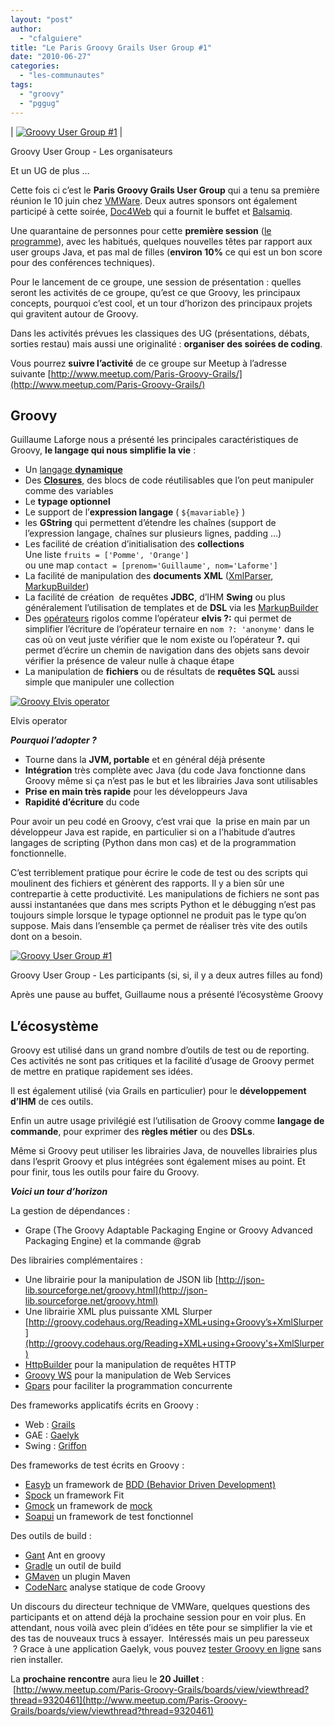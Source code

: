 ```yaml
---
layout: "post"
author: 
  - "cfalguiere"
title: "Le Paris Groovy Grails User Group #1"
date: "2010-06-27"
categories: 
  - "les-communautes"
tags: 
  - "groovy"
  - "pggug"
---
```


| [![Groovy User Group #1](/assets/2010/06/2010-06-27-le-paris-groovy-grails-user-group-1/IMG_0318-300x168.jpg "IMG_0318")](http://jduchess.org/duchess-france/files/2010/06/IMG_0318.JPG) |

Groovy User Group - Les organisateurs

  
Et un UG de plus …

Cette fois ci c’est le **Paris Groovy Grails User Group** qui a tenu sa première réunion le 10 juin chez [VMWare](http://www.springsource.com/). Deux autres sponsors ont également participé à cette soirée, [Doc4Web](http://www.doc4web.com/) qui a fournit le buffet et [Balsamiq](http://www.balsamiq.com/).

Une quarantaine de personnes pour cette **première session** ([le programme](http://www.meetup.com/Paris-Groovy-Grails/calendar/13379668/)), avec les habitués, quelques nouvelles têtes par rapport aux user groups Java, et pas mal de filles (**environ 10%** ce qui est un bon score pour des conférences techniques).

Pour le lancement de ce groupe, une session de présentation : quelles seront les activités de ce groupe, qu’est ce que Groovy, les principaux concepts, pourquoi c’est cool, et un tour d’horizon des principaux projets qui gravitent autour de Groovy.

Dans les activités prévues les classiques des UG (présentations, débats, sorties restau) mais aussi une originalité : **organiser des soirées de coding**.

Vous pourrez **suivre l’activité** de ce groupe sur Meetup à l’adresse suivante [http://www.meetup.com/Paris-Groovy-Grails/](http://www.meetup.com/Paris-Groovy-Grails/)

## Groovy

Guillaume Laforge nous a présenté les principales caractéristiques de Groovy, **le langage qui nous simplifie la vie** :

- Un [langage **dynamique**](http://fr.wikipedia.org/wiki/Langage_de_programmation_dynamique)
- Des [**Closures**](http://fr.wikipedia.org/wiki/Fermeture_(informatique)), des blocs de code réutilisables que l’on peut manipuler comme des variables
- Le **typage optionnel**
- Le support de l’**expression langage** ( `${mavariable}` )
- les **GString** qui permettent d’étendre les chaînes (support de l’expression langage, chaînes sur plusieurs lignes, padding …)
- Les facilité de création d’initialisation des **collections**  
    Une liste `fruits = ['Pomme', 'Orange']`  
    ou une map `contact = [prenom='Guillaume', nom='Laforme']`
- La facilité de manipulation des **documents XML** ([XmlParser](http://groovy.codehaus.org/Reading+XML+using+Groovy's+XmlParser), [MarkupBuilder](http://groovy.codehaus.org/Using+MarkupBuilder+for+Agile+XML+creation))
- La facilité de création  de requêtes **JDBC**, d’IHM **Swing** ou plus généralement l’utilisation de templates et de **DSL** via les [MarkupBuilder](http://groovy.codehaus.org/Using+MarkupBuilder+for+Agile+XML+creation)
- Des [opérateurs](http://groovy.codehaus.org/Operators) rigolos comme l’opérateur **elvis ?:** qui permet de simplifier l’écriture de l’opérateur ternaire en `nom ?: 'anonyme'` dans le cas où on veut juste vérifier que le nom existe ou l’opérateur **?.** qui permet d’écrire un chemin de navigation dans des objets sans devoir vérifier la présence de valeur nulle à chaque étape
- La manipulation de **fichiers** ou de résultats de **requêtes SQL** aussi simple que manipuler une collection

[![Groovy Elvis operator](/assets/2010/06/2010-06-27-le-paris-groovy-grails-user-group-1/elvis.jpg "elvis")](http://jduchess.org/duchess-france/files/2010/06/elvis.jpg)

Elvis operator

**_Pourquoi l’adopter ?_**

- Tourne dans la **JVM, portable** et en général déjà présente
- **Intégration** très complète avec Java (du code Java fonctionne dans Groovy même si ça n’est pas le but et les librairies Java sont utilisables
- **Prise en main très rapide** pour les développeurs Java
- **Rapidité d’écriture** du code

Pour avoir un peu codé en Groovy, c’est vrai que  la prise en main par un développeur Java est rapide, en particulier si on a l’habitude d’autres langages de scripting (Python dans mon cas) et de la programmation fonctionnelle.

C’est terriblement pratique pour écrire le code de test ou des scripts qui moulinent des fichiers et génèrent des rapports. Il y a bien sûr une contrepartie à cette productivité. Les manipulations de fichiers ne sont pas aussi instantanées que dans mes scripts Python et le débugging n’est pas toujours simple lorsque le typage optionnel ne produit pas le type qu’on suppose. Mais dans l’ensemble ça permet de réaliser très vite des outils dont on a besoin.

[![Groovy User Group #1](/assets/2010/06/2010-06-27-le-paris-groovy-grails-user-group-1/IMG_0319-300x168.jpg "IMG_0319")](http://jduchess.org/duchess-france/files/2010/06/IMG_0319.JPG)

Groovy User Group - Les participants (si, si, il y a deux autres filles au fond)

Après une pause au buffet, Guillaume nous a présenté l’écosystème Groovy

## L’écosystème

Groovy est utilisé dans un grand nombre d’outils de test ou de reporting. Ces activités ne sont pas critiques et la facilité d’usage de Groovy permet de mettre en pratique rapidement ses idées.

Il est également utilisé (via Grails en particulier) pour le **développement d’IHM** de ces outils.

Enfin un autre usage privilégié est l’utilisation de Groovy comme **langage de commande**, pour exprimer des **règles métier** ou des **DSLs**.

Même si Groovy peut utiliser les librairies Java, de nouvelles librairies plus dans l’esprit Groovy et plus intégrées sont également mises au point. Et pour finir, tous les outils pour faire du Groovy.

_**Voici un tour d’horizon**_

La gestion de dépendances :

- Grape (The Groovy Adaptable Packaging Engine or Groovy Advanced Packaging Engine) et la commande @grab

Des librairies complémentaires :

- Une librairie pour la manipulation de JSON lib [http://json-lib.sourceforge.net/groovy.html](http://json-lib.sourceforge.net/groovy.html)
- Une librairie XML plus puissante XML Slurper [http://groovy.codehaus.org/Reading+XML+using+Groovy’s+XmlSlurper](http://groovy.codehaus.org/Reading+XML+using+Groovy's+XmlSlurper)
- [HttpBuilder](http://groovy.codehaus.org/HTTP+Builder) pour la manipulation de requêtes HTTP
- [Groovy WS](http://groovy.codehaus.org/GroovyWS) pour la manipulation de Web Services
- [Gpars](http://gpars.codehaus.org/) pour faciliter la programmation concurrente

Des frameworks applicatifs écrits en Groovy :

- Web : [Grails](http://www.grails.org/)
- GAE : [Gaelyk](http://gaelyk.appspot.com/)
- Swing : [Griffon](http://griffon.codehaus.org/)

Des frameworks de test écrits en Groovy :

- [Easyb](http://www.easyb.org/) un framework de [BDD (Behavior Driven Development)](http://fr.wikipedia.org/wiki/Behavior_Driven_Development)
- [Spock](http://code.google.com/p/spock/) un framework Fit
- [Gmock](http://code.google.com/p/gmock/) un framework de [mock](http://fr.wikipedia.org/wiki/Mock_(programmation_orient%C3%A9e_objet))
- [Soapui](http://www.eviware.com/) un framework de test fonctionnel

Des outils de build :

- [Gant](http://gant.codehaus.org/) Ant en groovy
- [Gradle](http://www.gradle.org/) un outil de build
- [GMaven](http://docs.codehaus.org/display/GMAVEN/Home) un plugin Maven
- [CodeNarc](http://codenarc.sourceforge.net/) analyse statique de code Groovy

Un discours du directeur technique de VMWare, quelques questions des participants et on attend déjà la prochaine session pour en voir plus. En attendant, nous voilà avec plein d’idées en tête pour se simplifier la vie et des tas de nouveaux trucs à essayer.  Intéressés mais un peu paresseux  ? Grace à une application Gaelyk, vous pouvez [tester Groovy en ligne](http://groovyconsole.appspot.com/) sans rien installer.

La **prochaine rencontre** aura lieu le **20 Juillet** :  [http://www.meetup.com/Paris-Groovy-Grails/boards/view/viewthread?thread=9320461](http://www.meetup.com/Paris-Groovy-Grails/boards/view/viewthread?thread=9320461)
